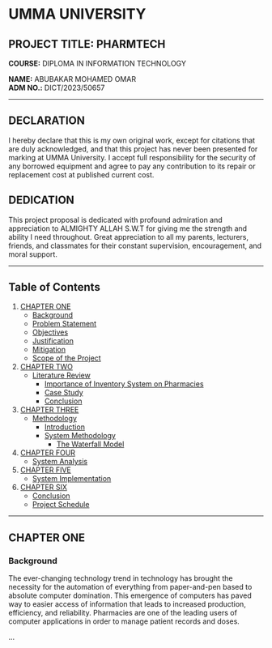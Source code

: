 # UMMA UNIVERSITY

## PROJECT TITLE: PHARMTECH

**COURSE:** DIPLOMA IN INFORMATION TECHNOLOGY

**NAME:** ABUBAKAR MOHAMED OMAR  
**ADM NO.:** DICT/2023/50657

---

## DECLARATION

I hereby declare that this is my own original work, except for citations that are duly acknowledged, and that this project has never been presented for marking at UMMA University. I accept full responsibility for the security of any borrowed equipment and agree to pay any contribution to its repair or replacement cost at published current cost.

## DEDICATION

This project proposal is dedicated with profound admiration and appreciation to ALMIGHTY ALLAH S.W.T for giving me the strength and ability I need throughout. Great appreciation to all my parents, lecturers, friends, and classmates for their constant supervision, encouragement, and moral support.

---

## Table of Contents

1. [CHAPTER ONE](#chapter-one)
    - [Background](#background)
    - [Problem Statement](#problem-statement)
    - [Objectives](#objectives)
    - [Justification](#justification)
    - [Mitigation](#mitigation)
    - [Scope of the Project](#scope-of-the-project)
2. [CHAPTER TWO](#chapter-two)
    - [Literature Review](#literature-review)
        - [Importance of Inventory System on Pharmacies](#importance-of-inventory-system-on-pharmacies)
        - [Case Study](#case-study)
        - [Conclusion](#conclusion)
3. [CHAPTER THREE](#chapter-three)
    - [Methodology](#methodology)
        - [Introduction](#introduction)
        - [System Methodology](#system-methodology)
            - [The Waterfall Model](#the-waterfall-model)
4. [CHAPTER FOUR](#chapter-four)
    - [System Analysis](#system-analysis)
5. [CHAPTER FIVE](#chapter-five)
    - [System Implementation](#system-implementation)
6. [CHAPTER SIX](#chapter-six)
    - [Conclusion](#conclusion-1)
    - [Project Schedule](#project-schedule)

---

## CHAPTER ONE

### Background

The ever-changing technology trend in technology has brought the necessity for the automation of everything from paper-and-pen based to absolute computer domination. This emergence of computers has paved way to easier access of information that leads to increased production, efficiency, and reliability. Pharmacies are one of the leading users of computer applications in order to manage patient records and doses.

...

